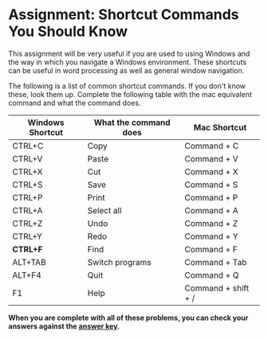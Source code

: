 # Assignment: Shortcut Commands You Should Know
This assignment will be very useful if you are used to using Windows and the way in which you navigate a Windows environment. These shortcuts can be useful in word processing as well as general window navigation.

The following is a list of common shortcut commands. If you don't know these, look them up. Complete the following table with the mac equivalent command and what the command does.

| Windows Shortcut | What the command does | Mac Shortcut
|------------------|-----------------------|-------------
| CTRL+C           | Copy               | Command + C
| CTRL+V           | Paste                | Command + V
| CTRL+X           | Cut                | Command + X
| CTRL+S           | Save                | Command + S
| CTRL+P           | Print                | Command + P
| CTRL+A           | Select all                | Command + A
| CTRL+Z           | Undo             | Command + Z
| CTRL+Y           | Redo                | Command + Y
| **CTRL+F**       | Find                | Command + F
| ALT+TAB          | Switch programs                | Command + Tab
| ALT+F4           | Quit                | Command + Q
| F1               | Help                | Command + shift + /


**When you are complete with all of these problems, you can check your answers against the [answer key](../assignments/shortcuts-answers.md).**
